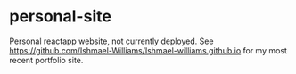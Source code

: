 # personal-site
Personal reactapp website, not currently deployed. See https://github.com/Ishmael-Williams/Ishmael-williams.github.io for my most recent portfolio site.
